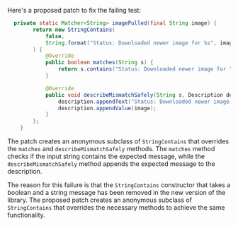 Here's a proposed patch to fix the failing test:
```java
  private static Matcher<String> imagePulled(final String image) {
        return new StringContains(
            false,
            String.format("Status: Downloaded newer image for %s", image)
        ) {
            @Override
            public boolean matches(String s) {
                return s.contains("Status: Downloaded newer image for " + image);
            }

            @Override
            public void describeMismatchSafely(String s, Description description) {
                description.appendText("Status: Downloaded newer image for ");
                description.appendValue(image);
            }
        };
    }
```
The patch creates an anonymous subclass of `StringContains` that overrides the `matches` and `describeMismatchSafely` methods. The `matches` method checks if the input string contains the expected message, while the `describeMismatchSafely` method appends the expected message to the description.

The reason for this failure is that the `StringContains` constructor that takes a boolean and a string message has been removed in the new version of the library. The proposed patch creates an anonymous subclass of `StringContains` that overrides the necessary methods to achieve the same functionality.